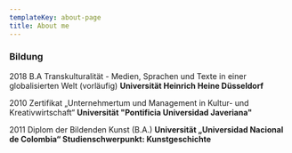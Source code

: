 ```yaml
---
templateKey: about-page
title: About me
---
```

### Bildung

2018 B.A Transkulturalität - Medien, Sprachen und Texte in einer globalisierten Welt
(vorläufig)
**Universität Heinrich Heine Düsseldorf**

2010 Zertifikat „Unternehmertum und Management in Kultur- und Kreativwirtschaft“
**Universität "Pontificia Universidad Javeriana"**

2011 Diplom der Bildenden Kunst (B.A.)
**Universität „Universidad Nacional de Colombia“ Studienschwerpunkt: Kunstgeschichte**
